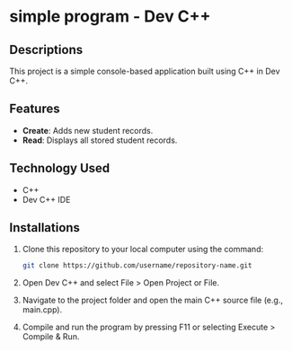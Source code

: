 # simple program - Dev C++

## Descriptions

This project is a simple console-based application built using C++ in Dev C++. 

## Features

- **Create**: Adds new student records.
- **Read**: Displays all stored student records.

## Technology Used

- C++
- Dev C++ IDE

## Installations

1. Clone this repository to your local computer using the command:

   ```bash
   git clone https://github.com/username/repository-name.git
   
2. Open Dev C++ and select File > Open Project or File.

3. Navigate to the project folder and open the main C++ source file (e.g., main.cpp).

4. Compile and run the program by pressing F11 or selecting Execute > Compile & Run.
